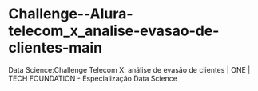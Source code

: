 # Challenge--Alura-telecom_x_analise-evasao-de-clientes-main
Data Science:Challenge Telecom X: análise de evasão de clientes | ONE | TECH FOUNDATION - Especialização Data Science
